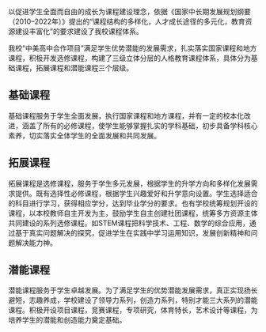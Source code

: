 以促进学生全面而自由的成长为课程建设理念，依据《国家中长期发展规划纲要（2010–2022年）》提出的“课程结构的多样化，人才成长途径的多元化，教育资源建设丰富化”的要求建设了我校课程体系。

我校“中美高中合作项目”满足学生优势潜能的发展需求，扎实落实国家课程和地方课程，积极开发选修课程，构建了三级立体分层的人格教育课程体系，具体分为基础课程，拓展课程和潜能课程三个层级。

## 基础课程

基础课程服务于学生全面发展，执行国家课程和地方课程，并有一定的校本化改进，涵盖了所有的必修课程，使学生能够掌握扎实的学科基础，初步具备学科核心素养，切实落实全体学生的全面发展和共同发展。

## 拓展课程

拓展课程是选修课程，服务于学生多元发展，根据学生的升学方向和多样化发展需求提供。既有选择性必修课程，根据学生兴趣爱好和升学意向设置。学生选择适合的科目进行学习，获得相应学分，达到毕业学分的要求。也有学校统筹规划开设的课程，以本校教师自主开发为主，鼓励学生自主创建社团课程，统筹多方资源主体共同建设的系列选修课程。如STEM课程把科学技术、工程、数学的综合应用，通过基于真实问题解决的探究，促进学生在实践中学习运用知识，发展创新精神和问题解决能力神。

## 潜能课程

潜能课程服务于学生卓越发展。为了满足学生的优势潜能发展需求，真正实现扬长避短，志趣养成，学校建设了领导力系列，创造力系列，特别才能三大系列的潜能课程。积极开设项目课程，竞赛课程，专项研究，体育特长，艺术设计等课程，为培养学生的潜能和创造能力奠定基础。
